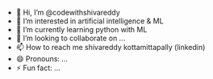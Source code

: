 - 👋 Hi, I’m @codewithshivareddy
- 👀 I’m interested in artificial intelligence & ML
- 🌱 I’m currently learning python with ML
- 💞️ I’m looking to collaborate on ...
- 📫 How to reach me shivareddy kottamittapally (linkedin)
- 😄 Pronouns: ...
- ⚡ Fun fact: ...

<!---
codewithshivareddy/codewithshivareddy is a ✨ special ✨ repository because its `README.md` (this file) appears on your GitHub profile.
You can click the Preview link to take a look at your changes.
--->
